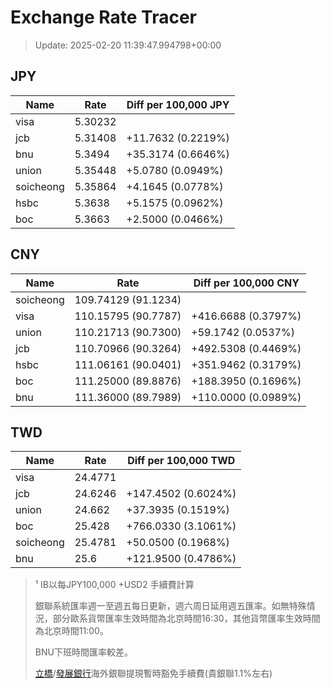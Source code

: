 # Exchange Rate Tracer

> Update: 2025-02-20 11:39:47.994798+00:00

## JPY

| Name      |    Rate | Diff per 100,000 JPY   |
|-----------|---------|------------------------|
| visa      | 5.30232 |                        |
| jcb       | 5.31408 | +11.7632 (0.2219%)     |
| bnu       | 5.3494  | +35.3174 (0.6646%)     |
| union     | 5.35448 | +5.0780 (0.0949%)      |
| soicheong | 5.35864 | +4.1645 (0.0778%)      |
| hsbc      | 5.3638  | +5.1575 (0.0962%)      |
| boc       | 5.3663  | +2.5000 (0.0466%)      |

## CNY

| Name      | Rate                | Diff per 100,000 CNY   |
|-----------|---------------------|------------------------|
| soicheong | 109.74129	(91.1234) |                        |
| visa      | 110.15795	(90.7787) | +416.6688 (0.3797%)    |
| union     | 110.21713	(90.7300) | +59.1742 (0.0537%)     |
| jcb       | 110.70966	(90.3264) | +492.5308 (0.4469%)    |
| hsbc      | 111.06161	(90.0401) | +351.9462 (0.3179%)    |
| boc       | 111.25000	(89.8876) | +188.3950 (0.1696%)    |
| bnu       | 111.36000	(89.7989) | +110.0000 (0.0989%)    |

## TWD

| Name      |    Rate | Diff per 100,000 TWD   |
|-----------|---------|------------------------|
| visa      | 24.4771 |                        |
| jcb       | 24.6246 | +147.4502 (0.6024%)    |
| union     | 24.662  | +37.3935 (0.1519%)     |
| boc       | 25.428  | +766.0330 (3.1061%)    |
| soicheong | 25.4781 | +50.0500 (0.1968%)     |
| bnu       | 25.6    | +121.9500 (0.4786%)    |


> ¹ IB以每JPY100,000 +USD2 手續費計算
>
> 銀聯系統匯率週一至週五每日更新，週六周日延用週五匯率。如無特殊情況，部分歐系貨幣匯率生效時間為北京時間16:30，其他貨幣匯率生效時間為北京時間11:00。
>
> BNU下班時間匯率較差。
>
> [立橋](https://www.wlbank.com.mo/uploads/ueditor/file/20181211/1544536513900230.pdf)/[發展銀行](https://www.mdb.com.mo/Service_Charges_20230728.pdf)海外銀聯提現暫時豁免手續費(貴銀聯1.1%左右)

